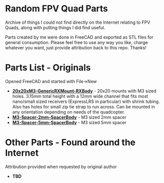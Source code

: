 # Random FPV Quad Parts

Archive of things I could not find directly on the Internet relating to FPV Quads, along with putting things I did find useful.

Parts created by me were done in FreeCAD and exported as STL files for general consumption. Please feel free to use any way you like, charge whatever you want, just provide attribution back to this repo. Thanks!

# Parts List - Originals
Opened FreeCAD and started with File->New
- **[20x20xM3-GenericRXMount-RXBody](20x20xM3-GenericRXMount-RXBody.stl)** - 20x20 mounts with M3 sized holes. 3.15mm total height with a 12mm wide channel that fits most nano/small sized receivers (ExpressLRS in particular) with shrink tubing. Also has holes for small zip tie strap to run across. Can be mounted in any orientation depending on needs of the quadcopter.
- **[M3-Spacer-2mm-SpacerBody](M3-Spacer-2mm-SpacerBody.stl)** - M3 sized 2mm spacer
- **[M3-Spacer-5mm-SpacerBody](M3-Spacer-5mm-SpacerBody.stl)** - M3 sized 5mm spacer

# Other Parts - Found around the Internet
Attribution provided when requested by original author
- **TBD**
